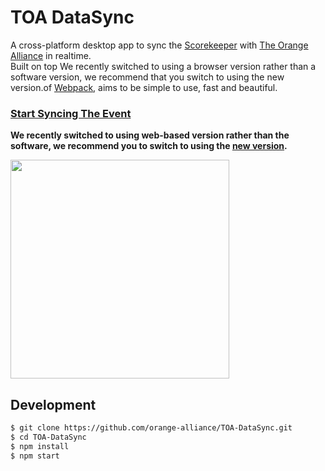 # TOA DataSync
A cross-platform desktop app to sync the [Scorekeeper](https://github.com/FIRST-Tech-Challenge/scorekeeper) with [The Orange Alliance](https://github.com/orange-alliance) in realtime.
<br/>Built on top We recently switched to using a browser version rather than a software version, we recommend that you switch to using the new version.of [Webpack](https://github.com/webpack/webpack), aims to be simple to use, fast and beautiful.

### [Start Syncing The Event](https://upload.theorangealliance.org)

**We recently switched to using web-based version rather than the software, we recommend you to switch to using the [new version](https://upload.theorangealliance.org).**

<img src="https://user-images.githubusercontent.com/16443111/61333217-f42c0b80-a82e-11e9-8c9a-49d2af22d4bf.png" width="350">


## Development
```bash
$ git clone https://github.com/orange-alliance/TOA-DataSync.git
$ cd TOA-DataSync
$ npm install
$ npm start
```

